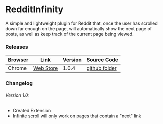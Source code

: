 # RedditInfinity

A simple and lightweight plugin for Reddit that, once the user has scrolled down far enough on the page, will automatically show the next page of posts, as well as keep track of the current page being viewed.

### Releases

Browser | Link | Version | Source Code
------- | ---- | ------- | -----------
Chrome | [Web Store](//chrome.google.com/webstore/detail/redditinfinity/klldlkapcnpaanaeamibkgaljpblgkic) | 1.0.4 | [github folder](//github.com/dcrousso/RedditInfinity/tree/master/Chrome)

### Changelog

###### Version 1.0:
 - Created Extension
 - Infinite scroll will only work on pages that contain a "next" link